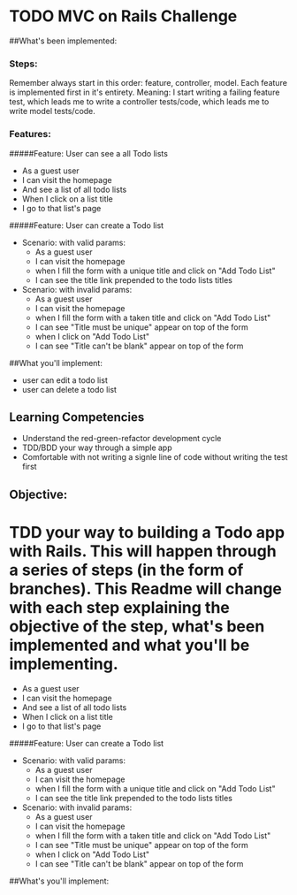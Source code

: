# TODO MVC on Rails Challenge

##What's been implemented:
### Steps:
Remember always start in this order: feature, controller, model. Each feature is implemented first in it's entirety. Meaning: I start writing a failing feature test, which leads me to write a controller tests/code, which leads me to write model tests/code.
### Features:
#####Feature: User can see a all Todo lists

- As a guest user
- I can visit the homepage
- And see a list of all todo lists
- When I click on a list title
- I go to that list's page


#####Feature: User can create a Todo list

- Scenario: with valid params:
  - As a guest user
  - I can visit the homepage
  - when I fill the form with a unique title  and click on "Add Todo List"
  - I can see the title link prepended to the todo lists titles
- Scenario: with invalid params:
  - As a guest user
  - I can visit the homepage
  - when I fill the form with a taken title and click on "Add Todo List"
  - I can see "Title must be unique" appear on top of the form
  - when I click on "Add Todo List"
  - I can see "Title can't be blank" appear on top of the form



##What you'll implement:
  - user can edit a todo list
  - user can delete a todo list

## Learning Competencies
- Understand the red-green-refactor development cycle
- TDD/BDD your way through a simple app
- Comfortable with not writing a signle line of code without writing the test first

## Objective:
TDD your way to building a Todo app with Rails. This will happen through a series of steps (in the form of branches). This Readme will change with each step explaining the objective of the step, what's been implemented and what you'll be implementing.
=======

- As a guest user
- I can visit the homepage
- And see a list of all todo lists
- When I click on a list title
- I go to that list's page


#####Feature: User can create a Todo list

- Scenario: with valid params:
  - As a guest user
  - I can visit the homepage
  - when I fill the form with a unique title  and click on "Add Todo List"
  - I can see the title link prepended to the todo lists titles
- Scenario: with invalid params:
  - As a guest user
  - I can visit the homepage
  - when I fill the form with a taken title and click on "Add Todo List"
  - I can see "Title must be unique" appear on top of the form
  - when I click on "Add Todo List"
  - I can see "Title can't be blank" appear on top of the form



##What's you'll implement:

